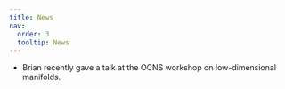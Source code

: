```yaml
---
title: News
nav:
  order: 3
  tooltip: News
---
```


- Brian recently gave a talk at the OCNS workshop on low-dimensional manifolds. 